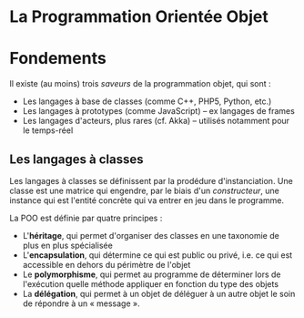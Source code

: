# La Programmation Orientée Objet

# Fondements

Il existe (au moins) trois _saveurs_ de la programmation objet, qui sont :

* Les langages à base de classes (comme C++, PHP5, Python, etc.)
* Les langages à prototypes (comme JavaScript) – ex langages de frames
* Les langages d'acteurs, plus rares (cf. Akka) – utilisés notamment pour le temps-réel

## Les langages à classes

Les langages à classes se définissent par la prodédure d'instanciation. Une classe est une matrice qui engendre, par le biais d'un _constructeur_, une instance qui est l'entité concrète qui va entrer en jeu dans le programme.

La POO est définie par quatre principes :

* L'__héritage__, qui permet d'organiser des classes en une taxonomie de plus en plus spécialisée
* L'__encapsulation__, qui détermine ce qui est public ou privé, i.e. ce qui est accessible en dehors du périmètre de l'objet
* Le __polymorphisme__, qui permet au programme de déterminer lors de l'exécution quelle méthode appliquer en fonction du type des objets
* La __délégation__, qui permet à un objet de déléguer à un autre objet le soin de répondre à un « message ».